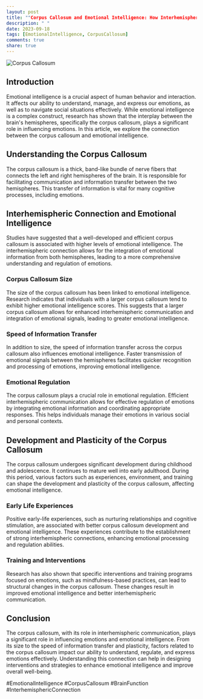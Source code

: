 ```yaml
---
layout: post
title: ""Corpus Callosum and Emotional Intelligence: How Interhemispheric Connection Influences Emotions""
description: " "
date: 2023-09-18
tags: [EmotionalIntelligence, CorpusCallosum]
comments: true
share: true
---
```


![Corpus Callosum](https://www.example.com/corpus-callosum-image.jpg)

## Introduction
Emotional intelligence is a crucial aspect of human behavior and interaction. It affects our ability to understand, manage, and express our emotions, as well as to navigate social situations effectively. While emotional intelligence is a complex construct, research has shown that the interplay between the brain's hemispheres, specifically the corpus callosum, plays a significant role in influencing emotions. In this article, we explore the connection between the corpus callosum and emotional intelligence.

## Understanding the Corpus Callosum
The corpus callosum is a thick, band-like bundle of nerve fibers that connects the left and right hemispheres of the brain. It is responsible for facilitating communication and information transfer between the two hemispheres. This transfer of information is vital for many cognitive processes, including emotions.

## Interhemispheric Connection and Emotional Intelligence
Studies have suggested that a well-developed and efficient corpus callosum is associated with higher levels of emotional intelligence. The interhemispheric connection allows for the integration of emotional information from both hemispheres, leading to a more comprehensive understanding and regulation of emotions.

### Corpus Callosum Size
The size of the corpus callosum has been linked to emotional intelligence. Research indicates that individuals with a larger corpus callosum tend to exhibit higher emotional intelligence scores. This suggests that a larger corpus callosum allows for enhanced interhemispheric communication and integration of emotional signals, leading to greater emotional intelligence.

### Speed of Information Transfer
In addition to size, the speed of information transfer across the corpus callosum also influences emotional intelligence. Faster transmission of emotional signals between the hemispheres facilitates quicker recognition and processing of emotions, improving emotional intelligence.

### Emotional Regulation
The corpus callosum plays a crucial role in emotional regulation. Efficient interhemispheric communication allows for effective regulation of emotions by integrating emotional information and coordinating appropriate responses. This helps individuals manage their emotions in various social and personal contexts.

## Development and Plasticity of the Corpus Callosum
The corpus callosum undergoes significant development during childhood and adolescence. It continues to mature well into early adulthood. During this period, various factors such as experiences, environment, and training can shape the development and plasticity of the corpus callosum, affecting emotional intelligence.

### Early Life Experiences
Positive early-life experiences, such as nurturing relationships and cognitive stimulation, are associated with better corpus callosum development and emotional intelligence. These experiences contribute to the establishment of strong interhemispheric connections, enhancing emotional processing and regulation abilities.

### Training and Interventions
Research has also shown that specific interventions and training programs focused on emotions, such as mindfulness-based practices, can lead to structural changes in the corpus callosum. These changes result in improved emotional intelligence and better interhemispheric communication.

## Conclusion
The corpus callosum, with its role in interhemispheric communication, plays a significant role in influencing emotions and emotional intelligence. From its size to the speed of information transfer and plasticity, factors related to the corpus callosum impact our ability to understand, regulate, and express emotions effectively. Understanding this connection can help in designing interventions and strategies to enhance emotional intelligence and improve overall well-being.

#EmotionalIntelligence #CorpusCallosum #BrainFunction #InterhemisphericConnection